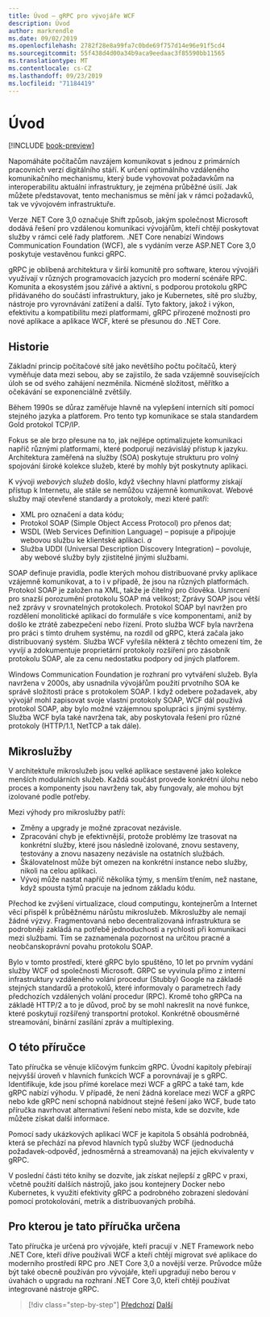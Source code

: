 ```yaml
---
title: Úvod – gRPC pro vývojáře WCF
description: Úvod
author: markrendle
ms.date: 09/02/2019
ms.openlocfilehash: 2782f28e8a99fa7c0bde69f757d14e96e91f5cd4
ms.sourcegitcommit: 55f438d4d00a34b9aca9eedaac3f85590bb11565
ms.translationtype: MT
ms.contentlocale: cs-CZ
ms.lasthandoff: 09/23/2019
ms.locfileid: "71184419"
---
```

# <a name="introduction"></a>Úvod

[!INCLUDE [book-preview](../../../includes/book-preview.md)]

Napomáháte počítačům navzájem komunikovat s jednou z primárních pracovních verzí digitálního stáří. K určení optimálního vzdáleného komunikačního mechanismu, který bude vyhovovat požadavkům na interoperabilitu aktuální infrastruktury, je zejména průběžné úsilí. Jak můžete představovat, tento mechanismus se mění jak v rámci požadavků, tak ve vývojovém infrastruktuře.

Verze .NET Core 3,0 označuje Shift způsob, jakým společnost Microsoft dodává řešení pro vzdálenou komunikaci vývojářům, kteří chtějí poskytovat služby v rámci celé řady platforem. .NET Core nenabízí Windows Communication Foundation (WCF), ale s vydáním verze ASP.NET Core 3,0 poskytuje vestavěnou funkci gRPC.

gRPC je oblíbená architektura v širší komunitě pro software, kterou vývojáři využívají v různých programovacích jazycích pro moderní scénáře RPC. Komunita a ekosystém jsou zářivé a aktivní, s podporou protokolu gRPC přidávaného do součástí infrastruktury, jako je Kubernetes, sítě pro služby, nástroje pro vyrovnávání zatížení a další. Tyto faktory, jakož i výkon, efektivitu a kompatibilitu mezi platformami, gRPC přirozené možnosti pro nové aplikace a aplikace WCF, které se přesunou do .NET Core.

## <a name="history"></a>Historie

Základní princip počítačové sítě jako nevětšího počtu počítačů, který vyměňuje data mezi sebou, aby se zajistilo, že sada vzájemně souvisejících úloh se od svého zahájení nezměnila. Nicméně složitost, měřítko a očekávání se exponenciálně zvětšily.  

Během 1990s se důraz zaměřuje hlavně na vylepšení interních sítí pomocí stejného jazyka a platforem. Pro tento typ komunikace se stala standardem Gold protokol TCP/IP.

Fokus se ale brzo přesune na to, jak nejlépe optimalizujete komunikaci napříč různými platformami, které podporují nezávisláý přístup k jazyku. Architektura zaměřená na služby (SOA) poskytuje strukturu pro volný spojování široké kolekce služeb, které by mohly být poskytnuty aplikaci.

K vývoji *webových služeb* došlo, když všechny hlavní platformy získají přístup k Internetu, ale stále se nemůžou vzájemně komunikovat. Webové služby mají otevřené standardy a protokoly, mezi které patří:

- XML pro označení a data kódu;
- Protokol SOAP (Simple Object Access Protocol) pro přenos dat;
- WSDL (Web Services Definition Language) – popisuje a připojuje webovou službu ke klientské aplikaci. *a*
- Služba UDDI (Universal Description Discovery Integration) – povoluje, aby webové služby byly zjistitelné jinými službami.

SOAP definuje pravidla, podle kterých mohou distribuované prvky aplikace vzájemně komunikovat, a to i v případě, že jsou na různých platformách. Protokol SOAP je založen na XML, takže je čitelný pro člověka. Usmrcení pro snazší porozumění protokolu SOAP má velikost; Zprávy SOAP jsou větší než zprávy v srovnatelných protokolech. Protokol SOAP byl navržen pro rozdělení monolitické aplikací do formuláře s více komponentami, aniž by došlo ke ztrátě zabezpečení nebo řízení. Proto služba WCF byla navržena pro práci s tímto druhem systému, na rozdíl od gRPC, která začala jako distribuovaný systém. Služba WCF vyřešila některá z těchto omezení tím, že vyvíjí a zdokumentuje proprietární protokoly rozšíření pro zásobník protokolu SOAP, ale za cenu nedostatku podpory od jiných platforem.

Windows Communication Foundation je rozhraní pro vytváření služeb. Byla navržena v 2000s, aby usnadnila vývojářům použití prvotního SOA ke správě složitosti práce s protokolem SOAP. I když odebere požadavek, aby vývojář mohl zapisovat svoje vlastní protokoly SOAP, WCF dál používá protokol SOAP, aby bylo možné vzájemnou spolupráci s jinými systémy. Služba WCF byla také navržena tak, aby poskytovala řešení pro různé protokoly (HTTP/1.1, NetTCP a tak dále).

## <a name="microservices"></a>Mikroslužby

V architektuře mikroslužeb jsou velké aplikace sestavené jako kolekce menších modulárních služeb. Každá součást provede konkrétní úlohu nebo proces a komponenty jsou navrženy tak, aby fungovaly, ale mohou být izolované podle potřeby.

Mezi výhody pro mikroslužby patří:

- Změny a upgrady je možné zpracovat nezávisle.
- Zpracování chyb je efektivnější, protože problémy lze trasovat na konkrétní služby, které jsou následně izolované, znovu sestaveny, testovány a znovu nasazeny nezávisle na ostatních službách.
- Škálovatelnost může být omezen na konkrétní instance nebo služby, nikoli na celou aplikaci.
- Vývoj může nastat napříč několika týmy, s menším třením, než nastane, když spousta týmů pracuje na jednom základu kódu.

Přechod ke zvýšení virtualizace, cloud computingu, kontejnerům a Internet věcí přispěl k průběžnému nárůstu mikroslužeb. Mikroslužby ale nemají žádné výzvy. Fragmentovaná nebo decentralizovaná infrastruktura se podrobněji zakládá na potřebě jednoduchosti a rychlosti při komunikaci mezi službami. Tím se zaznamenala pozornost na určitou pracné a neobčanskoprávní povahu protokolu SOAP.

Bylo v tomto prostředí, které gRPC bylo spuštěno, 10 let po prvním vydání služby WCF od společnosti Microsoft. GRPC se vyvinula přímo z interní infrastruktury vzdáleného volání procedur (Stubby) Google na základě stejných standardů a protokolů, které informovaly o parametrech řady předchozích vzdálených volání procedur (RPC). Kromě toho gRPCa na základě HTTP/2 a to je důvod, proč by se mohl nakreslit na nové funkce, které poskytují rozšířený transportní protokol. Konkrétně obousměrné streamování, binární zasílání zpráv a multiplexing.

## <a name="about-this-guide"></a>O této příručce

Tato příručka se věnuje klíčovým funkcím gRPC. Úvodní kapitoly přebírají nejvyšší úroveň v hlavních funkcích WCF a porovnávají je s gRPC. Identifikuje, kde jsou přímé korelace mezi WCF a gRPC a také tam, kde gRPC nabízí výhodu. V případě, že není žádná korelace mezi WCF a gRPC nebo kde gRPC není schopná nabídnout stejné řešení jako WCF, bude tato příručka navrhovat alternativní řešení nebo místa, kde se dozvíte, kde můžete získat další informace.

Pomocí sady ukázkových aplikací WCF je kapitola 5 obsáhlá podrobněá, která se přechází na převod hlavních typů služby WCF (jednoduchá požadavek-odpověď, jednosměrná a streamovaná) na jejich ekvivalenty v gRPC.

V poslední části této knihy se dozvíte, jak získat nejlepší z gRPC v praxi, včetně použití dalších nástrojů, jako jsou kontejnery Docker nebo Kubernetes, k využití efektivity gRPC a podrobného zobrazení sledování pomocí protokolování, metrik a distribuovaných probíhá.

## <a name="whom-this-guide-is-for"></a>Pro kterou je tato příručka určena

Tato příručka je určená pro vývojáře, kteří pracují v .NET Framework nebo .NET Core, kteří dříve používali WCF a kteří chtějí migrovat své aplikace do moderního prostředí RPC pro .NET Core 3,0 a novější verze. Průvodce může být také obecně používán pro vývojáře, kteří upgradují nebo berou v úvahách o upgradu na rozhraní .NET Core 3,0, kteří chtějí používat integrované nástroje gRPC.

>[!div class="step-by-step"]
>[Předchozí](index.md)
>[Další](grpc-overview.md)
